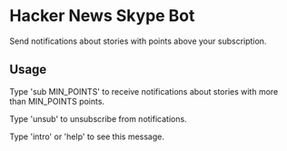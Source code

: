 # Hacker News Skype Bot

Send notifications about stories with points above your subscription.

## Usage

Type 'sub MIN_POINTS' to receive notifications about stories with more than MIN_POINTS points.

Type 'unsub' to unsubscribe from notifications.

Type 'intro' or 'help' to see this message.
